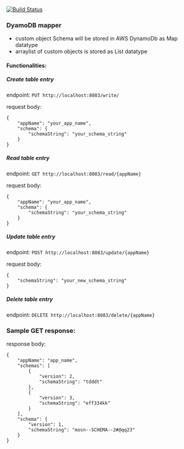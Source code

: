 [![Build Status](http://159.65.143.184:8080/buildStatus/icon?job=dynamoDB-mapper)](http://159.65.143.184:8080/job/dynamoDB-mapper/)
### DyamoDB mapper
- custom object Schema will be stored in AWS DynamoDb as Map datatype
- arraylist of custom objects is stored as List datatype

#### Functionalities:

##### Create table entry
endpoint:
`PUT http://localhost:8083/write/`

request body:
```
{
    "appName": "your_app_name",
    "schema": {
        "schemaString": "your_schema_string"
    }
}
```

##### Read table entry
endpoint:
`GET http://localhost:8083/read/{appName}`

request body:
```
{
    "appName": "your_app_name",
    "schema": {
        "schemaString": "your_schema_string"
    }
}
```

##### Update table entry
endpoint:
`POST http://localhost:8083/update/{appName}`

request body:
```
{
    "schemaString": "your_new_schema_string"
}
```

##### Delete table entry
endpoint:
`DELETE http://localhost:8083/delete/{appName}`

### Sample GET response:
response body:
```
{
    "appName": "app_name",
    "schemas": [
        {
            "version": 2,
            "schemaString": "tdddt"
        },
        {
            "version": 3,
            "schemaString": "eff334kk"
        }
    ],
    "schema": {
        "version": 1,
        "schemaString": "mosn--SCHEMA--2#@qq23"
    }
}
```